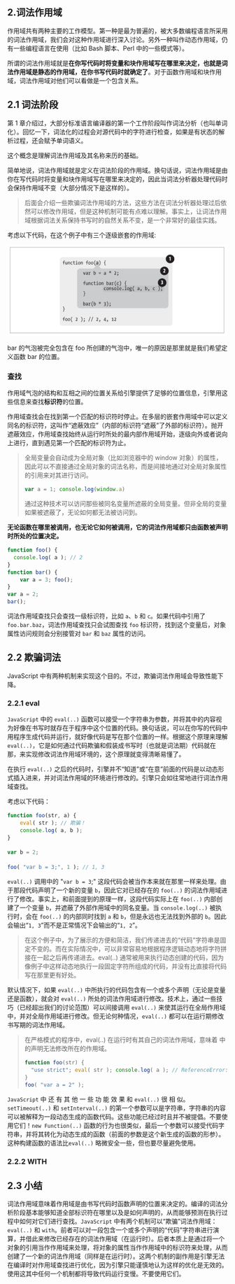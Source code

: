 ## 2.词法作用域

作用域共有两种主要的工作模型。第一种是最为普遍的，被大多数编程语言所采用的词法作用域，我们会对这种作用域进行深入讨论。另外一种叫作动态作用域，仍有一些编程语言在使用（比如 Bash 脚本、Perl 中的一些模式等）。 

所谓的词法作用域就是**在你写代码时将变量和块作用域写在哪里来决定，也就是词法作用域是静态的作用域，在你书写代码时就确定了**。对于函数作用域和块作用域，词法作用域对他们可以看做是一个包含关系。

## 2.1 词法阶段

第 1 章介绍过，大部分标准语言编译器的第一个工作阶段叫作词法分析（也叫单词化）。回忆一下，词法化的过程会对源代码中的字符进行检查，如果是有状态的解析过程，还会赋予单词语义。 

这个概念是理解词法作用域及其名称来历的基础。 

简单地说，词法作用域就是定义在词法阶段的作用域。换句话说，词法作用域是由你在写代码时将变量和块作用域写在哪里来决定的，因此当词法分析器处理代码时会保持作用域不变（大部分情况下是这样的）。

> 后面会介绍一些欺骗词法作用域的方法，这些方法在词法分析器处理过后依然可以修改作用域，但是这种机制可能有点难以理解。事实上，让词法作用域根据词法关系保持书写时的自然关系不变，是一个非常好的最佳实践。

考虑以下代码，在这个例子中有三个逐级嵌套的作用域:

![image-20200523093613932](assets/image-20200523093613932.png)

bar 的气泡被完全包含在 foo 所创建的气泡中，唯一的原因是那里就是我们希望定义函数 bar 的位置。 

### 查找

作用域气泡的结构和互相之间的位置关系给引擎提供了足够的位置信息，引擎用这些信息来查找**标识符**的位置。

作用域查找会在找到第一个匹配的标识符时停止。在多层的嵌套作用域中可以定义同名的标识符，这叫作“遮蔽效应”（内部的标识符“遮蔽”了外部的标识符）。抛开遮蔽效应，作用域查找始终从运行时所处的最内部作用域开始，逐级向外或者说向上进行，直到遇见第一个匹配的标识符为止。 

> 全局变量会自动成为全局对象（比如浏览器中的 window 对象）的属性，因此可以不直接通过全局对象的词法名称，而是间接地通过对全局对象属性的引用来对其进行访问。 
>
> ```js
> var a = 1; console.log(window.a)
> ```
>
> 通过这种技术可以访问那些被同名变量所遮蔽的全局变量。但非全局的变量如果被遮蔽了，无论如何都无法被访问到。 

**无论函数在哪里被调用，也无论它如何被调用，它的词法作用域都只由函数被声明时所处的位置决定。**

```js
function foo() { 
  console.log( a ); // 2
}
function bar() {
	var a = 3; foo(); 
}
var a = 2; 
bar();
```

词法作用域查找只会查找一级标识符，比如 `a`、`b` 和 `c`。如果代码中引用了 `foo.bar.baz`，词法作用域查找只会试图查找 `foo` 标识符，找到这个变量后，对象属性访问规则会分别接管对 `bar` 和 `baz` 属性的访问。

## 2.2 欺骗词法 

JavaScript 中有两种机制来实现这个目的。不过，欺骗词法作用域会导致性能下降。 

### 2.2.1 eval 

`JavaScript` 中的 `eval(..)` 函数可以接受一个字符串为参数，并将其中的内容视为好像在书写时就存在于程序中这个位置的代码。换句话说，可以在你写的代码中用程序生成代码并运行，就好像代码是写在那个位置的一样。根据这个原理来理解 `eval(..)`，它是如何通过代码欺骗和假装成书写时（也就是词法期）代码就在那，来实现修改词法作用域环境的，这个原理就变得清晰易懂了。

在执行 `eval(..)` 之后的代码时，引擎并不“知道”或“在意”前面的代码是以动态形式插入进来，并对词法作用域的环境进行修改的。引擎只会如往常地进行词法作用域查找。 

考虑以下代码：

```js
function foo(str, a) { 
	eval( str ); // 欺骗！ 
	console.log( a, b ); 
}

var b = 2; 

foo( "var b = 3;", 1 ); // 1, 3
```

`eval(..)` 调用中的 "`var b = 3`;" 这段代码会被当作本来就在那里一样来处理。由于那段代码声明了一个新的变量 `b`，因此它对已经存在的 `foo(..)` 的词法作用域进行了修改。事实上，和前面提到的原理一样，这段代码实际上在 `foo(..)` 内部创建了一个变量 `b`，并遮蔽了外部作用域中的同名变量。当 `console.log(..)` 被执行时，会在 `foo(..)` 的内部同时找到 `a` 和 `b`，但是永远也无法找到外部的 `b`。因此会输出“`1, 3`”而不是正常情况下会输出的“`1, 2`”。

> 在这个例子中，为了展示的方便和简洁，我们传递进去的“代码”字符串是固定不变的。而在实际情况中，可以非常容易地根据程序逻辑动态地将字符拼接在一起之后再传递进去。eval(..) 通常被用来执行动态创建的代码，因为像例子中这样动态地执行一段固定字符所组成的代码，并没有比直接将代码写在那里更有好处。 

默认情况下，如果 `eval(..)` 中所执行的代码包含有一个或多个声明（无论是变量还是函数），就会对 `eval(..)` 所处的词法作用域进行修改。技术上，通过一些技巧（已经超出我们的讨论范围）可以间接调用 `eval(..)` 来使其运行在全局作用域中，并对全局作用域进行修改。但无论何种情况，`eval(..)` 都可以在运行期修改书写期的词法作用域。

> 在严格模式的程序中，eval(..) 在运行时有其自己的词法作用域，意味着 中的声明无法修改所在的作用域。
>
> ```js
> function foo(str) { 
>   "use strict"; eval( str ); console.log( a ); // ReferenceError: a is not defined
> }
> foo( "var a = 2" );
> ```

`JavaScript` 中 还 有 其 他 一 些 功 能 效 果 和 `eval(..)` 很 相 似。`setTimeout(..)` 和 `setInterval(..)` 的第一个参数可以是字符串，字符串的内容可以被解释为一段动态生成的函数代码。这些功能已经过时且并不被提倡。不要使用它们！`new Function(..)` 函数的行为也很类似，最后一个参数可以接受代码字符串，并将其转化为动态生成的函数（前面的参数是这个新生成的函数的形参）。这种构建函数的语法比`eval(..)` 略微安全一些，但也要尽量避免使用。 

### 2.2.2 WITH

## 2.3 小结 

词法作用域意味着作用域是由书写代码时函数声明的位置来决定的。编译的词法分析阶段基本能够知道全部标识符在哪里以及是如何声明的，从而能够预测在执行过程中如何对它们进行查找。`JavaScript` 中有两个机制可以“欺骗”词法作用域：`eval(..)` 和 `with`。前者可以对一段包含一个或多个声明的“代码”字符串进行演算，并借此来修改已经存在的词法作用域（在运行时）。后者本质上是通过将一个对象的引用当作作用域来处理，将对象的属性当作作用域中的标识符来处理，从而创建了一个新的词法作用域（同样是在运行时）。这两个机制的副作用是引擎无法在编译时对作用域查找进行优化，因为引擎只能谨慎地认为这样的优化是无效的。使用这其中任何一个机制都将导致代码运行变慢。不要使用它们。